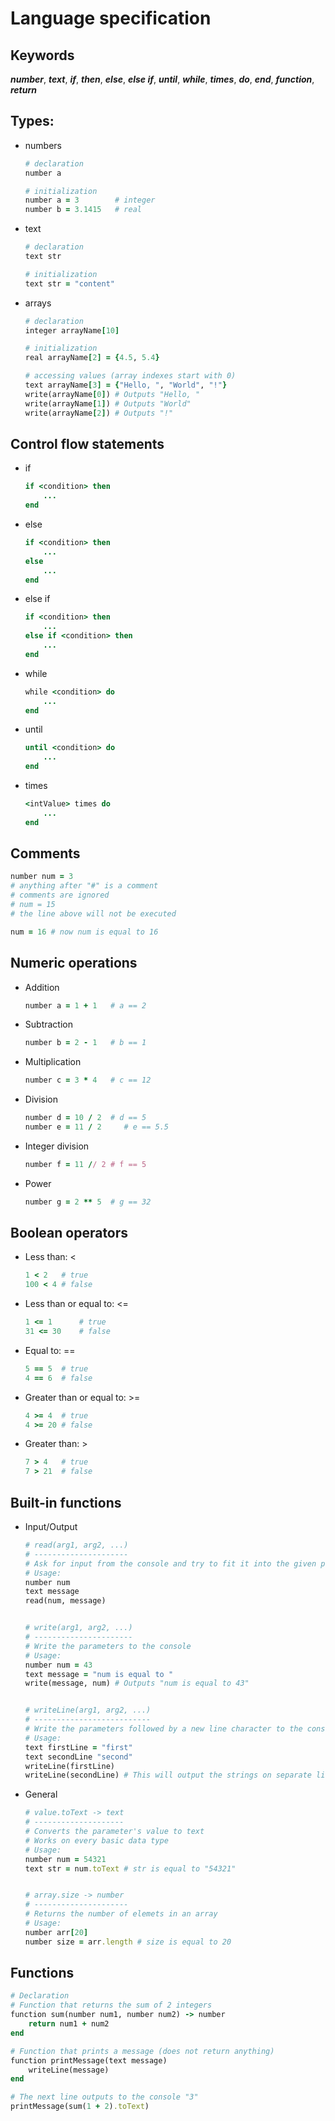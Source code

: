 # Language specification

## Keywords
***number***, ***text***, ***if***, ***then***, ***else***, ***else if***, ***until***, ***while***, ***times***, ***do***, ***end***, ***function***, ***return***

## Types:
- numbers
    ```ruby
    # declaration
    number a

    # initialization
    number a = 3        # integer
    number b = 3.1415   # real
    ```
- text
    ```ruby
    # declaration
    text str

    # initialization
    text str = "content"
    ```
- arrays
    ```ruby
    # declaration
    integer arrayName[10]

    # initialization
    real arrayName[2] = {4.5, 5.4}

    # accessing values (array indexes start with 0)
    text arrayName[3] = {"Hello, ", "World", "!"}
    write(arrayName[0]) # Outputs "Hello, "
    write(arrayName[1]) # Outputs "World"
    write(arrayName[2]) # Outputs "!"
    ```

## Control flow statements
- if 
    ```ruby
    if <condition> then
        ...
    end
    ```
- else
    ```ruby
    if <condition> then
        ...
    else
        ...
    end
    ```
- else if
    ```ruby
    if <condition> then
        ...
    else if <condition> then
        ...
    end
    ```
- while
    ```ruby
    while <condition> do
        ...
    end
    ```
- until
    ```ruby
    until <condition> do
        ...
    end
    ```
- times
    ```ruby
    <intValue> times do
        ...
    end
    ```
    
## Comments
```ruby
number num = 3
# anything after "#" is a comment
# comments are ignored
# num = 15
# the line above will not be executed

num = 16 # now num is equal to 16
```
    
## Numeric operations
- Addition
    ```ruby
    number a = 1 + 1   # a == 2
    ```
- Subtraction
    ```ruby
    number b = 2 - 1   # b == 1
    ```
- Multiplication
    ```ruby
    number c = 3 * 4   # c == 12
    ```
- Division
    ```ruby
    number d = 10 / 2  # d == 5
    number e = 11 / 2     # e == 5.5
    ```
- Integer division
    ```ruby
    number f = 11 // 2 # f == 5
    ```
- Power
    ```ruby
    number g = 2 ** 5  # g == 32
    ```
    
## Boolean operators

- Less than: <
    ```ruby
    1 < 2   # true
    100 < 4 # false
    ```
- Less than or equal to: <=
    ```ruby
    1 <= 1      # true
    31 <= 30    # false
    ```
- Equal to: ==
    ```ruby
    5 == 5  # true
    4 == 6  # false
    ```
- Greater than or equal to: >=
    ```ruby
    4 >= 4  # true
    4 >= 20 # false
    ```
- Greater than: >
    ```ruby
    7 > 4   # true
    7 > 21  # false
    ```

## Built-in functions

- Input/Output
    ```ruby
    # read(arg1, arg2, ...)
    # ---------------------
    # Ask for input from the console and try to fit it into the given parameters
    # Usage:
    number num
    text message
    read(num, message)


    # write(arg1, arg2, ...)
    # ----------------------
    # Write the parameters to the console
    # Usage:
    number num = 43
    text message = "num is equal to "
    write(message, num) # Outputs "num is equal to 43"


    # writeLine(arg1, arg2, ...)
    # --------------------------
    # Write the parameters followed by a new line character to the console
    # Usage:
    text firstLine = "first"
    text secondLine "second"
    writeLine(firstLine)
    writeLine(secondLine) # This will output the strings on separate lines
    ```
- General
    ```ruby    
    # value.toText -> text
    # --------------------
    # Converts the parameter's value to text
    # Works on every basic data type 
    # Usage:
    number num = 54321
    text str = num.toText # str is equal to "54321"


    # array.size -> number
    # ---------------------
    # Returns the number of elemets in an array
    # Usage:
    number arr[20]
    number size = arr.length # size is equal to 20
    ```

## Functions
```ruby
# Declaration
# Function that returns the sum of 2 integers
function sum(number num1, number num2) -> number
    return num1 + num2
end

# Function that prints a message (does not return anything)
function printMessage(text message)
    writeLine(message)
end

# The next line outputs to the console "3"
printMessage(sum(1 + 2).toText)
```
